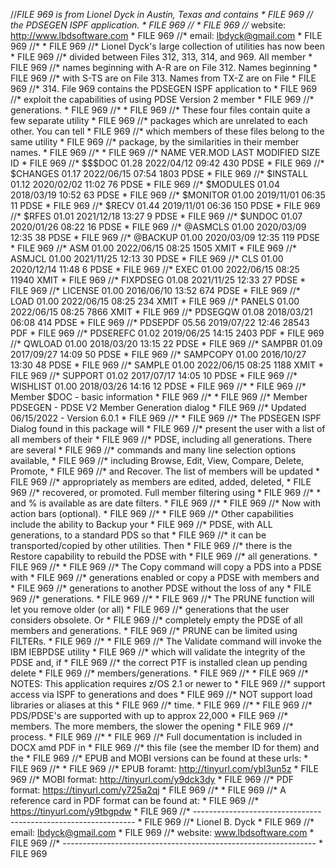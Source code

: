 //***FILE 969 is from Lionel Dyck in Austin, Texas and contains     *   FILE 969
//*           the PDSEGEN ISPF application.                         *   FILE 969
//*                                                                 *   FILE 969
//*           website: http://www.lbdsoftware.com                   *   FILE 969
//*           email:  lbdyck@gmail.com                              *   FILE 969
//*                                                                 *   FILE 969
//*    Lionel Dyck's large collection of utilities has now been     *   FILE 969
//*    divided between Files 312, 313, 314, and 969.  All member    *   FILE 969
//*    names beginning with A-R are on File 312.  Names beginning   *   FILE 969
//*    with S-TS are on File 313.  Names from TX-Z are on File      *   FILE 969
//*    314.  File 969 contains the PDSEGEN ISPF application to      *   FILE 969
//*    exploit the capabilities of using PDSE Version 2 member      *   FILE 969
//*    generations.                                                 *   FILE 969
//*                                                                 *   FILE 969
//*    These four files contain quite a few separate utility        *   FILE 969
//*    packages which are unrelated to each other.  You can tell    *   FILE 969
//*    which members of these files belong to the same utility      *   FILE 969
//*    package, by the similarities in their member names.          *   FILE 969
//*                                                                 *   FILE 969
//*       NAME       VER.MOD   LAST MODIFIED     SIZE   ID          *   FILE 969
//*       $$$DOC      01.28   2022/04/12 09:42    430 PDSE          *   FILE 969
//*       $CHANGES    01.17   2022/06/15 07:54   1803 PDSE          *   FILE 969
//*       $INSTALL    01.12   2020/02/02 11:02     76 PDSE          *   FILE 969
//*       $MODULES    01.04   2018/03/19 10:52     63 PDSE          *   FILE 969
//*       $MONITOR    01.00   2019/11/01 06:35     11 PDSE          *   FILE 969
//*       $RECV       01.44   2019/11/01 06:36    150 PDSE          *   FILE 969
//*       $RFES       01.01   2021/12/18 13:27      9 PDSE          *   FILE 969
//*       $UNDOC      01.07   2020/01/26 08:22     16 PDSE          *   FILE 969
//*       @ASMCLS     01.00   2020/03/09 12:35     38 PDSE          *   FILE 969
//*       @BACKUP     01.00   2020/03/09 12:35    119 PDSE          *   FILE 969
//*       ASM         01.00   2022/06/15 08:25   1505 XMIT          *   FILE 969
//*       ASMJCL      01.00   2021/11/25 12:13     30 PDSE          *   FILE 969
//*       CLS         01.00   2020/12/14 11:48      6 PDSE          *   FILE 969
//*       EXEC        01.00   2022/06/15 08:25  11940 XMIT          *   FILE 969
//*       FIXPDSEG    01.08   2021/11/25 12:33     27 PDSE          *   FILE 969
//*       LICENSE     01.00   2016/06/10 13:52    674 PDSE          *   FILE 969
//*       LOAD        01.00   2022/06/15 08:25    234 XMIT          *   FILE 969
//*       PANELS      01.00   2022/06/15 08:25   7866 XMIT          *   FILE 969
//*       PDSEGQW     01.08   2018/03/21 06:08    414 PDSE          *   FILE 969
//*       PDSEPDF     05.56   2019/07/22 12:46  28543 PDF           *   FILE 969
//*       PDSEREFC    01.02   2019/06/25 14:15   2403 PDF           *   FILE 969
//*       QWLOAD      01.00   2018/03/20 13:15     22 PDSE          *   FILE 969
//*       SAMPBR      01.09   2017/09/27 14:09     50 PDSE          *   FILE 969
//*       SAMPCOPY    01.00   2016/10/27 13:30     48 PDSE          *   FILE 969
//*       SAMPLE      01.00   2022/06/15 08:25   1188 XMIT          *   FILE 969
//*       SUPPORT     01.02   2017/07/17 14:05     10 PDSE          *   FILE 969
//*       WISHLIST    01.00   2018/03/26 14:16     12 PDSE          *   FILE 969
//*                                                                 *   FILE 969
//*  Member $DOC - basic information                                *   FILE 969
//*                                                                 *   FILE 969
//*  Member PDSEGEN - PDSE V2 Member Generation dialog              *   FILE 969
//*         Updated 06/15/2022 - Version 6.0.1                      *   FILE 969
//*                                                                 *   FILE 969
//*     The PDSEGEN ISPF Dialog found in this package will          *   FILE 969
//*     present the user with a list of all members of their        *   FILE 969
//*     PDSE, including all generations.  There are several         *   FILE 969
//*     commands and many line selection options available,         *   FILE 969
//*     including Browse, Edit, View, Compare, Delete, Promote,     *   FILE 969
//*     and Recover.  The list of members will be updated           *   FILE 969
//*     appropriately as members are edited, added, deleted,        *   FILE 969
//*     recovered, or promoted. Full member filtering using         *   FILE 969
//*     * and % is available as are date filters.                   *   FILE 969
//*                                                                 *   FILE 969
//*     Now with action bars (optional).                            *   FILE 969
//*                                                                 *   FILE 969
//*     Other capabilities include the ability to Backup your       *   FILE 969
//*     PDSE, with ALL generations, to a standard PDS so that       *   FILE 969
//*     it can be transported/copied by other utilities. Then       *   FILE 969
//*     there is the Restore capability to rebuild the PDSE with    *   FILE 969
//*     all generations.                                            *   FILE 969
//*                                                                 *   FILE 969
//*     The Copy command will copy a PDS into a PDSE with           *   FILE 969
//*     generations enabled or copy a PDSE with members and         *   FILE 969
//*     generations to another PDSE without the loss of any         *   FILE 969
//*     generations.                                                *   FILE 969
//*                                                                 *   FILE 969
//*     The PRUNE function will let you remove older (or all)       *   FILE 969
//*     generations that the user considers obsolete. Or            *   FILE 969
//*     completely empty the PDSE of all members and generations.   *   FILE 969
//*     PRUNE can be limited using FILTERs.                         *   FILE 969
//*                                                                 *   FILE 969
//*     The Validate command will invoke the IBM IEBPDSE utility    *   FILE 969
//*     which will validate the integrity of the PDSE and, if       *   FILE 969
//*     the correct PTF is installed clean up pending delete        *   FILE 969
//*     members/generations.                                        *   FILE 969
//*                                                                 *   FILE 969
//*     NOTES: This application requires z/OS 2.1 or newer to       *   FILE 969
//*           support access via ISPF to generations and does       *   FILE 969
//*           NOT support load libraries or aliases at this         *   FILE 969
//*           time.                                                 *   FILE 969
//*                                                                 *   FILE 969
//*           PDS/PDSE's are supported with up to approx 22,000     *   FILE 969
//*           members. The more members, the slower the opening     *   FILE 969
//*           process.                                              *   FILE 969
//*                                                                 *   FILE 969
//*           Full documentation is included in DOCX amd PDF in     *   FILE 969
//*           this file (see the member ID for them) and the        *   FILE 969
//*           EPUB and MOBI versions can be found at these urls:    *   FILE 969
//*                                                                 *   FILE 969
//*           EPUB foramt: http://tinyurl.com/ybl3un5z              *   FILE 969
//*           MOBI format: http://tinyurl.com/y9dck3dy              *   FILE 969
//*           PDF format:  https://tinyurl.com/y725a2qj             *   FILE 969
//*                                                                 *   FILE 969
//*           A reference card in PDF format can be found at:       *   FILE 969
//*           https://tinyurl.com/y9tbgpdw                          *   FILE 969
//* --------------------------------------------------------------- *   FILE 969
//*     Lionel B. Dyck                                              *   FILE 969
//*     email:   lbdyck@gmail.com                                   *   FILE 969
//*     website: www.lbdsoftware.com                                *   FILE 969
//* --------------------------------------------------------------- *   FILE 969
